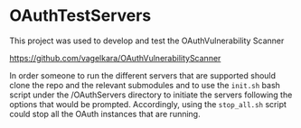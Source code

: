 # OAuthTestServers

This project was used to develop and test the OAuthVulnerability Scanner

  https://github.com/vagelkara/OAuthVulnerabilityScanner
  
In order someone to run the different servers that are supported should clone the repo and the relevant submodules and to use the `init.sh` bash script under the /OAuthServers directory to initiate the servers following the options that would be prompted. Accordingly, using the `stop_all.sh` script could stop all the OAuth instances that are running.

